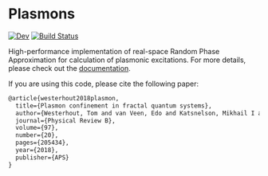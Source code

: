 # Plasmons

[![Dev](https://img.shields.io/badge/docs-dev-blue.svg)](https://twesterhout.github.io/Plasmons.jl/dev)
[![Build Status](https://travis-ci.com/twesterhout/Plasmons.jl.svg?branch=master)](https://travis-ci.com/twesterhout/Plasmons.jl)

High-performance implementation of real-space Random Phase Approximation for
calculation of plasmonic excitations. For more details, please check out the
[documentation](https://twesterhout.github.io/Plasmons.jl/dev).

If you are using this code, please cite the following paper:
```tex
@article{westerhout2018plasmon,
  title={Plasmon confinement in fractal quantum systems},
  author={Westerhout, Tom and van Veen, Edo and Katsnelson, Mikhail I and Yuan, Shengjun},
  journal={Physical Review B},
  volume={97},
  number={20},
  pages={205434},
  year={2018},
  publisher={APS}
}
```
